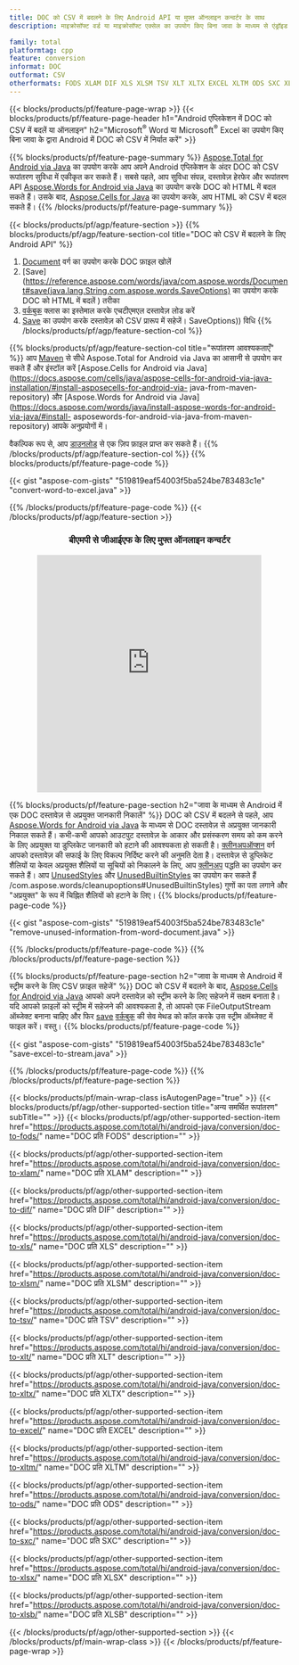 ```yaml
---
title: DOC को CSV में बदलने के लिए Android API या मुफ्त ऑनलाइन कन्वर्टर के साथ
description: माइक्रोसॉफ्ट वर्ड या माइक्रोसॉफ्ट एक्सेल का उपयोग किए बिना जावा के माध्यम से एंड्रॉइड में डीओसी को सीएसवी में कनवर्ट करें या ऑनलाइन। कोड को एकीकृत करने से पहले मुफ्त बीएमपी से जीआईएफ ऑनलाइन परिवर्तक का त्वरित परीक्षण करें।

family: total
platformtag: cpp
feature: conversion
informat: DOC
outformat: CSV
otherformats: FODS XLAM DIF XLS XLSM TSV XLT XLTX EXCEL XLTM ODS SXC XLSX XLSB
---
```

{{< blocks/products/pf/feature-page-wrap >}}
{{< blocks/products/pf/feature-page-header h1="Android एप्लिकेशन में DOC को CSV में बदलें या ऑनलाइन" h2="Microsoft<sup>&reg;</sup> Word या Microsoft<sup>&reg;</sup> Excel का उपयोग किए बिना जावा के द्वारा Android में DOC को CSV में निर्यात करें" >}}

{{% blocks/products/pf/feature-page-summary %}}
[Aspose.Total for Android via Java](https://products.aspose.com/total/android-java/) का उपयोग करके आप अपने Android एप्लिकेशन के अंदर DOC को CSV रूपांतरण सुविधा में एकीकृत कर सकते हैं। सबसे पहले, आप सुविधा संपन्न, दस्तावेज़ हेरफेर और रूपांतरण API [Aspose.Words for Android via Java](https://products.aspose.com/words/android-java/) का उपयोग करके DOC को HTML में बदल सकते हैं। उसके बाद, [Aspose.Cells for Java](https://products.aspose.com/cells/android-java/) का उपयोग करके, आप HTML को CSV में बदल सकते हैं। 
{{% /blocks/products/pf/feature-page-summary  %}}

{{< blocks/products/pf/agp/feature-section >}}
{{% blocks/products/pf/agp/feature-section-col title="DOC को CSV में बदलने के लिए Android API" %}}
1. [Document](https://reference.aspose.com/words/java/com.aspose.words/Document) वर्ग का उपयोग करके DOC फ़ाइल खोलें
2. [Save](https://reference.aspose.com/words/java/com.aspose.words/Document#save(java.lang.String,com.aspose.words.SaveOptions) का उपयोग करके DOC को HTML में बदलें ) तरीका
3. [वर्कबुक](https://reference.aspose.com/cells/java/com.aspose.cells/Workbook) क्लास का इस्तेमाल करके एचटीएमएल दस्तावेज़ लोड करें
4. [Save](https://reference.aspose.com/cells/java/com.aspose.cells/workbook#save(java.lang.String,%20com.aspose.cells)) का उपयोग करके दस्तावेज़ को CSV प्रारूप में सहेजें। SaveOptions)) विधि
{{% /blocks/products/pf/agp/feature-section-col %}}

{{% blocks/products/pf/agp/feature-section-col title="रूपांतरण आवश्यकताएँ" %}}
आप [Maven](https://releases.aspose.com/total/java/) से सीधे Aspose.Total for Android via Java का आसानी से उपयोग कर सकते हैं और इंस्टॉल करें [Aspose.Cells for Android via Java](https://docs.aspose.com/cells/java/aspose-cells-for-android-via-java-installation/#install-asposecells-for-android-via- java-from-maven-repository) और [Aspose.Words for Android via Java](https://docs.aspose.com/words/java/install-aspose-words-for-android-via-java/#install- asposewords-for-android-via-java-from-maven-repository) आपके अनुप्रयोगों में।

वैकल्पिक रूप से, आप [डाउनलोड](https://releases.aspose.com/total/androidjava) से एक ज़िप फ़ाइल प्राप्त कर सकते हैं।
{{% /blocks/products/pf/agp/feature-section-col %}}
{{% blocks/products/pf/feature-page-code %}}

{{< gist "aspose-com-gists" "519819eaf54003f5ba524be783483c1e" "convert-word-to-excel.java" >}}



{{% /blocks/products/pf/feature-page-code %}}
{{< /blocks/products/pf/agp/feature-section >}}
<div class="container-fluid agp-content bg-white aboutfile box-1 vh100 section nopbtm">
<div class=container>
<div class=row>
<div class="demobox tc col-md-12 padding-0" align="center">

<h3>बीएमपी से जीआईएफ के लिए मुफ्त ऑनलाइन कन्वर्टर</h3>

<iframe style="border: none; height: 426px;" scrolling="no" src="https://total-conversion-app-65z5r2lp.qa.k8s.dynabic.com/?to=csv&from=doc" id="child-iframe" width="80%"></iframe>

</div></div>
</div></div>

{{% blocks/products/pf/feature-page-section  h2="जावा के माध्यम से Android में एक DOC दस्तावेज़ से अप्रयुक्त जानकारी निकालें" %}}
DOC को CSV में बदलने से पहले, आप [Aspose.Words for Android via Java](https://products.aspose.com/words/android-java/) के माध्यम से DOC दस्तावेज़ से अप्रयुक्त जानकारी निकाल सकते हैं। कभी-कभी आपको आउटपुट दस्तावेज़ के आकार और प्रसंस्करण समय को कम करने के लिए अप्रयुक्त या डुप्लिकेट जानकारी को हटाने की आवश्यकता हो सकती है। [क्लीनअपऑप्शन](https://reference.aspose.com/words/java/com.aspose.words/CleanupOptions) वर्ग आपको दस्तावेज़ की सफाई के लिए विकल्प निर्दिष्ट करने की अनुमति देता है। दस्तावेज़ से डुप्लिकेट शैलियों या केवल अप्रयुक्त शैलियों या सूचियों को निकालने के लिए, आप [क्लीनअप](https://reference.aspose.com/words/java/com.aspose.words/Document#cleanup()) पद्धति का उपयोग कर सकते हैं। आप [UnusedStyles](https://reference.aspose.com/words/java/com.aspose.words/cleanupoptions#UnusedStyles) और [UnusedBuiltinStyles](https://reference.aspose.com/words/java) का उपयोग कर सकते हैं /com.aspose.words/cleanupoptions#UnusedBuiltinStyles) गुणों का पता लगाने और "अप्रयुक्त" के रूप में चिह्नित शैलियों को हटाने के लिए।
{{% blocks/products/pf/feature-page-code %}}

{{< gist "aspose-com-gists" "519819eaf54003f5ba524be783483c1e" "remove-unused-information-from-word-document.java" >}}

{{% /blocks/products/pf/feature-page-code  %}}
{{% /blocks/products/pf/feature-page-section %}}

{{% blocks/products/pf/feature-page-section  h2="जावा के माध्यम से Android में स्ट्रीम करने के लिए CSV फ़ाइल सहेजें" %}}
DOC को CSV में बदलने के बाद, [Aspose.Cells for Android via Java](https://products.aspose.com/cells/android-java/) आपको अपने दस्तावेज़ को स्ट्रीम करने के लिए सहेजने में सक्षम बनाता है। यदि आपको फ़ाइलों को स्ट्रीम में सहेजने की आवश्यकता है, तो आपको एक FileOutputStream ऑब्जेक्ट बनाना चाहिए और फिर [save](https://reference.aspose.com/cells/java/com.aspose.cells/workbook#save(java.io.OutputStream,%20com.aspose.cells.SaveOptions)) [वर्कबुक](https://reference.aspose.com/cells/java/com.aspose.cells/Workbook) की सेव मेथड को कॉल करके उस स्ट्रीम ऑब्जेक्ट में फाइल करें। वस्तु।
{{% blocks/products/pf/feature-page-code %}}

{{< gist "aspose-com-gists" "519819eaf54003f5ba524be783483c1e" "save-excel-to-stream.java" >}}

{{% /blocks/products/pf/feature-page-code  %}}
{{% /blocks/products/pf/feature-page-section %}}

{{< blocks/products/pf/main-wrap-class isAutogenPage="true" >}}
{{< blocks/products/pf/agp/other-supported-section title="अन्य समर्थित रूपांतरण" subTitle="" >}}
{{< blocks/products/pf/agp/other-supported-section-item href="https://products.aspose.com/total/hi/android-java/conversion/doc-to-fods/" name="DOC प्रति FODS" description="" >}}

{{< blocks/products/pf/agp/other-supported-section-item href="https://products.aspose.com/total/hi/android-java/conversion/doc-to-xlam/" name="DOC प्रति XLAM" description="" >}}

{{< blocks/products/pf/agp/other-supported-section-item href="https://products.aspose.com/total/hi/android-java/conversion/doc-to-dif/" name="DOC प्रति DIF" description="" >}}

{{< blocks/products/pf/agp/other-supported-section-item href="https://products.aspose.com/total/hi/android-java/conversion/doc-to-xls/" name="DOC प्रति XLS" description="" >}}

{{< blocks/products/pf/agp/other-supported-section-item href="https://products.aspose.com/total/hi/android-java/conversion/doc-to-xlsm/" name="DOC प्रति XLSM" description="" >}}

{{< blocks/products/pf/agp/other-supported-section-item href="https://products.aspose.com/total/hi/android-java/conversion/doc-to-tsv/" name="DOC प्रति TSV" description="" >}}

{{< blocks/products/pf/agp/other-supported-section-item href="https://products.aspose.com/total/hi/android-java/conversion/doc-to-xlt/" name="DOC प्रति XLT" description="" >}}

{{< blocks/products/pf/agp/other-supported-section-item href="https://products.aspose.com/total/hi/android-java/conversion/doc-to-xltx/" name="DOC प्रति XLTX" description="" >}}

{{< blocks/products/pf/agp/other-supported-section-item href="https://products.aspose.com/total/hi/android-java/conversion/doc-to-excel/" name="DOC प्रति EXCEL" description="" >}}

{{< blocks/products/pf/agp/other-supported-section-item href="https://products.aspose.com/total/hi/android-java/conversion/doc-to-xltm/" name="DOC प्रति XLTM" description="" >}}

{{< blocks/products/pf/agp/other-supported-section-item href="https://products.aspose.com/total/hi/android-java/conversion/doc-to-ods/" name="DOC प्रति ODS" description="" >}}

{{< blocks/products/pf/agp/other-supported-section-item href="https://products.aspose.com/total/hi/android-java/conversion/doc-to-sxc/" name="DOC प्रति SXC" description="" >}}

{{< blocks/products/pf/agp/other-supported-section-item href="https://products.aspose.com/total/hi/android-java/conversion/doc-to-xlsx/" name="DOC प्रति XLSX" description="" >}}

{{< blocks/products/pf/agp/other-supported-section-item href="https://products.aspose.com/total/hi/android-java/conversion/doc-to-xlsb/" name="DOC प्रति XLSB" description="" >}}


{{< /blocks/products/pf/agp/other-supported-section >}}
{{< /blocks/products/pf/main-wrap-class >}}
{{< /blocks/products/pf/feature-page-wrap >}}